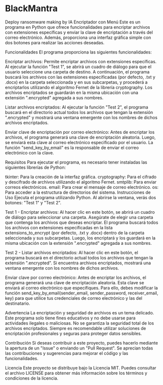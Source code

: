# BlackMantra
Deploy ransomware making by IA 
Encriptador con Menú
Este es un programa en Python que ofrece funcionalidades para encriptar archivos con extensiones específicas y enviar la clave de encriptación a través del correo electrónico. Además, proporciona una interfaz gráfica simple con dos botones para realizar las acciones deseadas.

Funcionalidades
El programa proporciona las siguientes funcionalidades:

Encriptar archivos: Permite encriptar archivos con extensiones específicas. Al ejecutar la función "Test 1", se abrirá un cuadro de diálogo para que el usuario seleccione una carpeta de destino. A continuación, el programa buscará los archivos con las extensiones especificadas (por defecto, .txt y .docx) en la carpeta seleccionada y en sus subcarpetas, y procederá a encriptarlos utilizando el algoritmo Fernet de la librería cryptography. Los archivos encriptados se guardarán en la misma ubicación con una extensión ".encrypted" agregada a sus nombres.

Listar archivos encriptados: Al ejecutar la función "Test 2", el programa buscará en el directorio actual todos los archivos que tengan la extensión ".encrypted" y mostrará una ventana emergente con los nombres de dichos archivos encriptados.

Enviar clave de encriptación por correo electrónico: Antes de encriptar los archivos, el programa generará una clave de encriptación aleatoria. Luego, se enviará esta clave al correo electrónico especificado por el usuario. La función "send_key_by_email" es la responsable de enviar el correo electrónico con la clave.

Requisitos
Para ejecutar el programa, es necesario tener instaladas las siguientes librerías de Python:

tkinter: Para la creación de la interfaz gráfica.
cryptography: Para el cifrado y descifrado de archivos utilizando el algoritmo Fernet.
smtplib: Para enviar correos electrónicos.
email: Para crear el mensaje de correo electrónico.
os: Para acceder a la estructura de directorios del sistema.
Instrucciones de Uso
Ejecuta el programa utilizando Python. Al abrirse la ventana, verás dos botones: "Test 1" y "Test 2".

Test 1 - Encriptar archivos: Al hacer clic en este botón, se abrirá un cuadro de diálogo para seleccionar una carpeta. Asegúrate de elegir una carpeta que contenga los archivos que deseas encriptar. El programa buscará todos los archivos con extensiones especificadas en la lista extensions_to_encrypt (por defecto, .txt y .docx) dentro de la carpeta seleccionada y sus subcarpetas. Luego, los encriptará y los guardará en la misma ubicación con la extensión ".encrypted" agregada a sus nombres.

Test 2 - Listar archivos encriptados: Al hacer clic en este botón, el programa buscará en el directorio actual todos los archivos que tengan la extensión ".encrypted". Si encuentra archivos encriptados, mostrará una ventana emergente con los nombres de dichos archivos.

Enviar clave por correo electrónico: Antes de encriptar los archivos, el programa generará una clave de encriptación aleatoria. Esta clave se enviará al correo electrónico que especifiques. Para ello, debes modificar la función send_key_by_email(sender_email, sender_password, receiver_email, key) para que utilice tus credenciales de correo electrónico y las del destinatario.

Advertencia
La encriptación y seguridad de archivos es un tema delicado. Este programa solo tiene fines educativos y no debe usarse para actividades ilegales o maliciosas. No se garantiza la seguridad total de los archivos encriptados. Siempre es recomendable utilizar soluciones de encriptación profesionales y seguras para proteger datos sensibles.

Contribución
Si deseas contribuir a este proyecto, puedes hacerlo mediante la apertura de un "Issue" o enviando un "Pull Request". Se aprecian todas las contribuciones y sugerencias para mejorar el código y las funcionalidades.

Licencia
Este proyecto se distribuye bajo la Licencia MIT. Puedes consultar el archivo LICENSE para obtener más información sobre los términos y condiciones de la licencia.